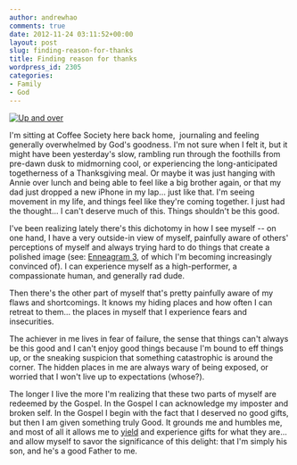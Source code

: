 ```yaml
---
author: andrewhao
comments: true
date: 2012-11-24 03:11:52+00:00
layout: post
slug: finding-reason-for-thanks
title: Finding reason for thanks
wordpress_id: 2305
categories:
- Family
- God
---
```


[![Up and over](http://farm9.staticflickr.com/8210/8184502276_7dcb9b2040.jpg)](http://www.flickr.com/photos/andrewhao/8184502276/)

I'm sitting at Coffee Society here back home,  journaling and feeling generally overwhelmed by God's goodness. I'm not sure when I felt it, but it might have been yesterday's slow, rambling run through the foothills from pre-dawn dusk to midmorning cool, or experiencing the long-anticipated togetherness of a Thanksgiving meal. Or maybe it was just hanging with Annie over lunch and being able to feel like a big brother again, or that my dad just dropped a new iPhone in my lap... just like that. I'm seeing movement in my life, and things feel like they're coming together. I just had the thought... I can't deserve much of this. Things shouldn't be this good.

I've been realizing lately there's this dichotomy in how I see myself -- on one hand, I have a very outside-in view of myself, painfully aware of others' perceptions of myself and always trying hard to do things that create a polished image (see: [Enneagram 3](http://www.enneagraminstitute.com/typethree.asp#.ULA2NeOe_ls), of which I'm becoming increasingly convinced of). I can experience myself as a high-performer, a compassionate human, and generally rad dude.

Then there's the other part of myself that's pretty painfully aware of my flaws and shortcomings. It knows my hiding places and how often I can retreat to them... the places in myself that I experience fears and insecurities.

The achiever in me lives in fear of failure, the sense that things can't always be this good and I can't enjoy good things because I'm bound to eff things up, or the sneaking suspicion that something catastrophic is around the corner. The hidden places in me are always wary of being exposed, or worried that I won't live up to expectations (whose?).

The longer I live the more I'm realizing that these two parts of myself are redeemed by the Gospel. In the Gospel I can acknowledge my imposter and broken self. In the Gospel I begin with the fact that I deserved no good gifts, but then I am given something truly Good. It grounds me and humbles me, and most of all it allows me to [yield](http://www.andrewhao.com/2012/01/14/foreword/) and experience gifts for what they are... and allow myself to savor the significance of this delight: that I'm simply his son, and he's a good Father to me.
